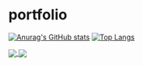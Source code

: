 # portfolio

[![Anurag's GitHub stats](https://github-readme-stats.vercel.app/api?username=puchimilk)](https://github.com/anuraghazra/github-readme-stats)
[![Top Langs](https://github-readme-stats.vercel.app/api/top-langs/?username=puchimilk&layout=compact)](https://github.com/anuraghazra/github-readme-stats)

<a href="https://github.com/anuraghazra/github-readme-stats">
  <img align="center" src="https://github-readme-stats.vercel.app/api/pin/?username=puchimilk&repo=github-readme-stats" />
</a>
<a href="https://github.com/anuraghazra/convoychat">
  <img align="center" src="https://github-readme-stats.vercel.app/api/pin/?username=puchimilk&repo=convoychat" />
</a>
